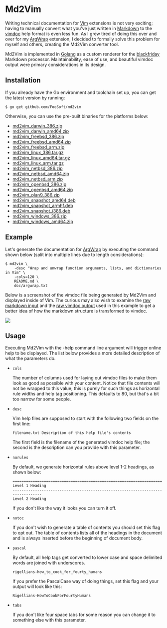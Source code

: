 # Md2Vim #

Writing technical documentation for [Vim](http://www.vim.org/) extensions is not very exciting; having to manually
convert what you've just written in [Markdown](https://daringfireball.net/projects/markdown/) to the
[vimdoc](http://vimdoc.sourceforge.net/htmldoc/usr_toc.html) help format is even less fun. As I grew tired of doing this
over and over for my [ArgWrap](/projects/argwrap/) extension, I decided to formally solve this problem for myself and
others, creating the Md2Vim converter tool.

Md2Vim is implemented in [Golang](https://golang.org/) as a custom renderer for the
[blackfriday](https://github.com/russross/blackfriday) Markdown processor. Maintainability, ease of use, and beautiful
vimdoc output were primary considerations in its design.

## Installation ##

If you already have the Go environment and toolchain set up, you can get the latest version by running:

```
$ go get github.com/FooSoft/md2vim
```

Otherwise, you can use the pre-built binaries for the platforms below:

 * [md2vim_darwin_386.zip](http://dl.foosoft.net/md2vim/md2vim_darwin_386.zip)
 * [md2vim_darwin_amd64.zip](http://dl.foosoft.net/md2vim/md2vim_darwin_amd64.zip)
 * [md2vim_freebsd_386.zip](http://dl.foosoft.net/md2vim/md2vim_freebsd_386.zip)
 * [md2vim_freebsd_amd64.zip](http://dl.foosoft.net/md2vim/md2vim_freebsd_amd64.zip)
 * [md2vim_freebsd_arm.zip](http://dl.foosoft.net/md2vim/md2vim_freebsd_arm.zip)
 * [md2vim_linux_386.tar.gz](http://dl.foosoft.net/md2vim/md2vim_linux_386.tar.gz)
 * [md2vim_linux_amd64.tar.gz](http://dl.foosoft.net/md2vim/md2vim_linux_amd64.tar.gz)
 * [md2vim_linux_arm.tar.gz](http://dl.foosoft.net/md2vim/md2vim_linux_arm.tar.gz)
 * [md2vim_netbsd_386.zip](http://dl.foosoft.net/md2vim/md2vim_netbsd_386.zip)
 * [md2vim_netbsd_amd64.zip](http://dl.foosoft.net/md2vim/md2vim_netbsd_amd64.zip)
 * [md2vim_netbsd_arm.zip](http://dl.foosoft.net/md2vim/md2vim_netbsd_arm.zip)
 * [md2vim_openbsd_386.zip](http://dl.foosoft.net/md2vim/md2vim_openbsd_386.zip)
 * [md2vim_openbsd_amd64.zip](http://dl.foosoft.net/md2vim/md2vim_openbsd_amd64.zip)
 * [md2vim_plan9_386.zip](http://dl.foosoft.net/md2vim/md2vim_plan9_386.zip)
 * [md2vim_snapshot_amd64.deb](http://dl.foosoft.net/md2vim/md2vim_snapshot_amd64.deb)
 * [md2vim_snapshot_armhf.deb](http://dl.foosoft.net/md2vim/md2vim_snapshot_armhf.deb)
 * [md2vim_snapshot_i386.deb](http://dl.foosoft.net/md2vim/md2vim_snapshot_i386.deb)
 * [md2vim_windows_386.zip](http://dl.foosoft.net/md2vim/md2vim_windows_386.zip)
 * [md2vim_windows_amd64.zip](http://dl.foosoft.net/md2vim/md2vim_windows_amd64.zip)

## Example ##

Let's generate the documentation for [ArgWrap](/projects/argwrap/) by executing the command shown below (split into
multiple lines due to length considerations):

```
$ md2vim \
    -desc "Wrap and unwrap function arguments, lists, and dictionaries in Vim" \
    -cols=120 \
    README.md \
    doc/argwrap.txt
```

Below is a screenshot of the vimdoc file being generated by Md2Vim and displayed inside of Vim. The curious may also
wish to examine the [raw markdown input](https://raw.githubusercontent.com/FooSoft/vim-argwrap/master/README.md) and the
[raw vimdoc output](https://raw.githubusercontent.com/FooSoft/vim-argwrap/master/doc/argwrap.txt) used in this example
to get a better idea of how the markdown structure is transformed to vimdoc.

![](http://foosoft.net/projects/md2vim/img/demo.gif)

## Usage ##

Executing Md2Vim with the -help command line argument will trigger online help to be displayed. The list below provides
a more detailed description of what the parameters do.

*   `cols`

    The number of columns used for laying out vimdoc files to make them look as good as possible with your content.
    Notice that file contents will not be wrapped to this value; this is purely for such things as horizontal rule
    widths and help tag positioning. This defaults to 80, but that's a bit too narrow for some people.

*   `desc`

    Vim help files are supposed to start with the following two fields on the first line:

    ```
    filename.txt Description of this help file's contents
    ```

    The first field is the filename of the generated vimdoc help file; the second is the description can you provide
    with this parameter.

*   `norules`

    By default, we generate horizontal rules above level 1-2 headings, as shown below:

    ```
    ================================================================================
    Level 1 Heading
    --------------------------------------------------------------------------------
    Level 2 Heading
    ```
    If you don't like the way it looks you can turn it off.

*   `notoc`

    If you don't wish to generate a table of contents you should set this flag to opt out. The table of contents lists
    all of the headings in the document and is always inserted before the beginning of document body.

*   `pascal`

    By default, all help tags get converted to lower case and space delimited words are joined with underscores.

    ```
    rigellians-how_to_cook_for_fourty_humans
    ```

    If you prefer the PascalCase way of doing things, set this flag and your output will look like this:

    ```
    Rigellians-HowToCookForFourtyHumans
    ```

*   `tabs`

    If you don't like four space tabs for some reason you can change it to something else with this parameter.
